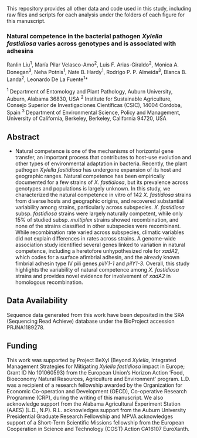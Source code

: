 
This repository provides all other data and code used in this study, including raw files and scripts for each analysis under the folders of each figure for this manuscript.

### Natural competence in the bacterial pathogen *Xylella fastidiosa* varies across genotypes and is associated with adhesins


Ranlin Liu<sup>1</sup>, María Pilar Velasco-Amo<sup>2</sup>, Luis F. Arias-Giraldo<sup>2</sup>, Monica A. Donegan<sup>3</sup>, Neha Potnis<sup>1</sup>, Nate B. Hardy<sup>1</sup>, Rodrigo P. P. Almeida<sup>3</sup>, Blanca B. Landa<sup>2</sup>, Leonardo De La Fuente<sup>1</sup>*

<sup>1</sup> Department of Entomology and Plant Pathology, Auburn University, Auburn, Alabama 36830, USA
<sup>2</sup> Institute for Sustainable Agriculture, Consejo Superior de Investigaciones Científicas (CSIC), 14004 Córdoba, Spain
<sup>3</sup> Department of Environmental Science, Policy and Management, University of California, Berkeley, Berkeley, California 94720, USA

## Abstract


* Natural competence is one of the mechanisms of horizontal gene transfer, an important process that contributes to host-use evolution and other types of environmental adaptation in bacteria. Recently, the plant pathogen *Xylella fastidiosa* has undergone expansion of its host and geographic ranges. Natural competence has been empirically documented for a few strains of *X. fastidiosa*, but its prevalence across genotypes and populations is largely unknown. In this study, we characterized the natural competence in vitro of 142 *X. fastidiosa* strains from diverse hosts and geographic origins, and recovered substantial variability among strains, particularly across subspecies. *X. fastidiosa* subsp. *fastidiosa* strains were largely naturally competent, while only 15% of studied subsp. *multiplex* strains showed recombination, and none of the strains classified in other subspecies were recombinant. While recombination rate varied across subspecies, climatic variables did not explain differences in rates across strains. A genome-wide association study identified several genes linked to variation in natural competence, including a heretofore unhypothesized role for *xadA2*, which codes for a surface afimbrial adhesin, and the already known fimbrial adhesin type IV pili genes *pilY1-1* and *pilY1-3*. Overall, this study highlights the variability of natural competence among *X. fastidiosa* strains and provides novel evidence for involvement of *xadA2* in homologous recombination.

## Data Availability

Sequence data generated from this work have been deposited in the SRA (Sequencing Read Achieve) database under the BioProject accession PRJNA1189278.  

## Funding

This work was supported by Project BeXyl (Beyond *Xylella*, Integrated Management Strategies for Mitigating *Xylella fastidiosa* impact in Europe; Grant ID No 101060593) from the European Union’s Horizon Action ‘Food, Bioeconomy Natural Resources, Agriculture and Environment’ program. L.D. was a recipient of a research fellowship awarded by the Organization for Economic Co-operation and Development (OECD), Co-operative Research Programme (CRP), during the writing of this manuscript. We also acknowledge support from the Alabama Agricultural Experiment Station (AAES) (L.D., N.P). R.L. acknowledges support from the Auburn University Presidential Graduate Research Fellowship and MPVA acknowledges support of a Short-Term Scientific Missions fellowship from the European Cooperation in Science and Technology (COST) Action CA16107 EuroXanth.